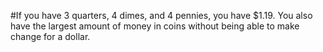 #If you have 3 quarters, 4 dimes, and 4 pennies, you have $1.19. You also have the largest amount of money in coins without being able to make change for a dollar.
